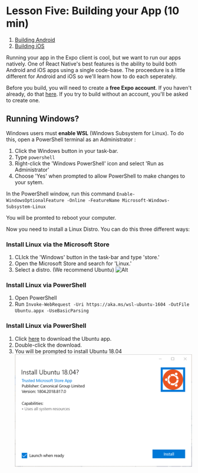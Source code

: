 ﻿# Lesson Five: Building your App (10 min)
1. [Building Android](01_Building-Android.md)
2. [Building iOS](02_Building-iOS.md)

Running your app in the Expo client is cool, but we want to run our apps natively. One of React Native's best features is the ability to build both Android and iOS apps using a single code-base.   The proceedure is a little different for Android and iOS so we'll learn how to do each seperately.

Before you build, you will need to create a **free Expo account**.  If you haven't already, do that [here](https://expo.io/signup).   If you try to build without an account, you'll be asked to create one.


## Running Windows?
Windows users must **enable WSL** (Windows Subsystem for Linux). To do this, open a PowerShell terminal as an Administrator :

1) Click the Windows button in your task-bar.
2) Type `powershell`
3) Right-click the 'Windows PowerShell' icon and select 'Run as Administrator'
4) Choose 'Yes' when prompted to allow PowerShell to make changes to your sytem.

In the PowerShell window, run this command `Enable-WindowsOptionalFeature -Online -FeatureName Microsoft-Windows-Subsystem-Linux`

You will be promted to reboot your computer.

Now you need to install a Linux Distro.  You can do this three different ways:

### Install Linux via the Microsoft Store

1) CLIck the 'Windows' button in the task-bar and type 'store.'
2) Open the Microsoft Store and search for 'Linux.'
3) Select a distro. (We recommend Ubuntu)
![Alt](assets/microsfot-store.png "Microsoft Store")
    
    
### Install Linux via PowerShell

1) Open PowerShell
2) Run `Invoke-WebRequest -Uri https://aka.ms/wsl-ubuntu-1604 -OutFile Ubuntu.appx -UseBasicParsing`


### Install Linux via PowerShell

1) Click [here](https://aka.ms/wsl-ubuntu-1804) to download the Ubuntu app.
2) Double-click the download.
3) You will be prompted to install Ubuntu 18.04
 ![Alt](assets/install-ubuntu.png "Install Ubuntu")
